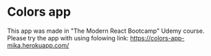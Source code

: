 # Colors app

This app was made in "The Modern React Bootcamp" Udemy course. Please try  the app with using folowing link: https://colors-app-mika.herokuapp.com/

